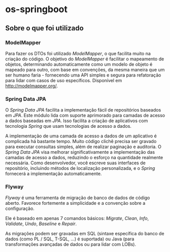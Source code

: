 # os-springboot

## Sobre o que foi utilizado

### ModelMapper

Para fazer os DTOs foi utilizado *ModelMapper*, o que facilita muito na criação do código. O objetivo do *ModelMapper* é facilitar o mapeamento de objetos, determinando automaticamente como um modelo de objeto é mapeado para outro, com base em convenções, da mesma maneira que um ser humano faria - fornecendo uma API simples e segura para refatoração para lidar com casos de uso específicos. Disponível em http://modelmapper.org/.

### Spring Data JPA

O *Spring Data JPA* facilita a implementação fácil de repositórios baseados em *JPA*. Este módulo lida com suporte aprimorado para camadas de acesso a dados baseadas em *JPA*. Isso facilita a criação de aplicativos com tecnologia *Spring* que usam tecnologias de acesso a dados.

A implementação de uma camada de acesso a dados de um aplicativo é complicada há bastante tempo. Muito código clichê precisa ser gravado para executar consultas simples, além de realizar paginação e auditoria. O *Spring Data JPA* visa melhorar significativamente a implementação das camadas de acesso a dados, reduzindo o esforço na quantidade realmente necessária. Como desenvolvedor, você escreve suas interfaces de repositório, incluindo métodos de localização personalizada, e o *Spring* fornecerá a implementação automaticamente.

### Flyway

*Flyway* é uma ferramenta de migração de banco de dados de código aberto. Favorece fortemente a simplicidade e a convenção sobre a configuração.

Ele é baseado em apenas 7 comandos básicos:  *Migrate*, *Clean*, *Info*, *Validate*, *Undo*, *Baseline* e *Repair*.

As migrações podem ser gravadas em SQL (sintaxe específica do banco de dados (como PL / SQL, T-SQL, ...) é suportada) ou Java (para transformações avançadas de dados ou para lidar com LOBs).